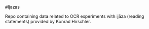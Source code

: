 #Ijazas

Repo containing data related to OCR experiments with ijāza (reading statements) provided by Konrad Hirschler.
